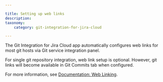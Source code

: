 ```yaml
---

title: Setting up web links
description:
taxonomy:
    category: git-integration-for-jira-cloud

---
```


The Git Integration for Jira Cloud app automatically configures web links for most git hosts via Git service integration panel.

For single git repository integration, web link setup is optional. However, git links will become available in Git Commits tab when configured.

For more information, see [Documentation: Web Linking](/wiki/spaces/GITCLOUD/pages/1923025184/Web+linking).